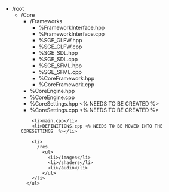 <ul>
  <li>
    /root
      <ul>
        <li>
          /Core
            <ul>
              <li>
                /Frameworks
                  <ul>
                    <li>%FrameworkInterface.hpp</li>
                    <li>%FrameworkInterface.cpp</li>
                    <li>%SGE_GLFW.hpp</li>
                    <li>%SGE_GLFW.cpp</li>
                    <li>%SGE_SDL.hpp</li>
                    <li>%SGE_SDL.cpp</li>
                    <li>%SGE_SFML.hpp</li>
                    <li>%SGE_SFML.cpp</li>
                    <li>%CoreFramework.hpp</li>
                    <li>%CoreFramework.cpp</li>
                  </ul>
              </li>
              <li>%CoreEngine.hpp</li>
              <li>%CoreEngine.cpp</li>
              <li>%CoreSettings.hpp <% NEEDS TO BE CREATED  %></li>
              <li>%CoreSettings.cpp <% NEEDS TO BE CREATED  %></li>
            </ul>
        </li>
        
        <li>main.cpp</li>
        <li>DEFINITIONS.cpp <% NEEDS TO BE MOVED INTO THE CORESETTINGS  %></li>
        
        <li>
          /res
            <ul>
              <li>/images</li>
              <li>/shaders</li>
              <li>/audio</li>
            </ul>
        </li>
      </ul>
  </li>
</ul>
